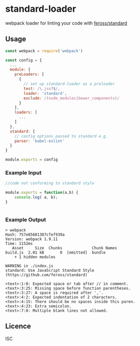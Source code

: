 # standard-loader

webpack loader for linting your code with [feross/standard](https://github.com/feross/standard)

## Usage

```js
const webpack = require('webpack')

const config = {
  ...
  module: {
    preLoaders: [
      {
        // set up standard-loader as a preloader
        test: /\.jsx?$/,
        loader: 'standard',
        exclude: /(node_modules|bower_components)/
      }
    ],
    loaders: [
      ...
    ]
  },
  standard: {
    // config options passed to standard e.g.
    parser: 'babel-eslint'
  }
}

module.exports = config
```

### Example Input

```js
//code not conforming to standard style

module.exports = function(a,b) {
    console.log( a, b);
}



```

### Example Output
```
> webpack
Hash: 757e85681387cfef939a
Version: webpack 1.9.11
Time: 1152ms
   Asset     Size  Chunks             Chunk Names
build.js  2.01 kB       0  [emitted]  bundle
    + 1 hidden modules

WARNING in ./index.js
standard: Use JavaScript Standard Style (https://github.com/feross/standard)

<text>:1:0: Expected space or tab after // in comment.
<text>:3:25: Missing space before function parentheses.
<text>:3:27: A space is required after ','.
<text>:4:2: Expected indentation of 2 characters.
<text>:4:15: There should be no spaces inside this paren.
<text>:4:23: Extra semicolon.
<text>:7:0: Multiple blank lines not allowed.
```

## Licence

ISC
